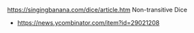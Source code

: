 https://singingbanana.com/dice/article.htm Non-transitive Dice
* https://news.ycombinator.com/item?id=29021208